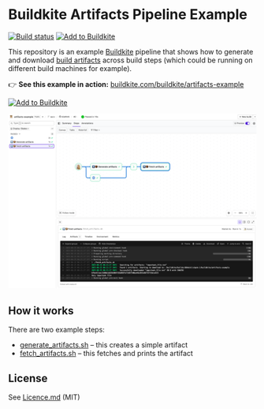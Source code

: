 # Buildkite Artifacts Pipeline Example

[![Build status](https://badge.buildkite.com/a947f64837044296a1ea4394819872e0544a4647a3400e6634.svg?branch=main)](https://buildkite.com/buildkite/artifacts-example)
[![Add to Buildkite](https://img.shields.io/badge/Add%20to%20Buildkite-14CC80)](https://buildkite.com/new)

This repository is an example [Buildkite](https://buildkite.com/) pipeline that shows how to generate and download [build artifacts](https://buildkite.com/docs/guides/artifacts) across build steps (which could be running on different build machines for example).

👉 **See this example in action:** [buildkite.com/buildkite/artifacts-example](https://buildkite.com/buildkite/artifacts-example/builds/latest)

[![Add to Buildkite](https://buildkite.com/button.svg)](https://buildkite.com/new)

<a href="https://buildkite.com/buildkite/artifacts-example/builds/latest">
  <img width="1491" alt="Screenshot of Buildkite artifacts example pipeline" src=".buildkite/screenshot.png" />
</a>

<!-- docs:start -->
## How it works

There are two example steps:

* [generate_artifacts.sh](generate_artifacts.sh) – this creates a simple artifact
* [fetch_artifacts.sh](fetch_artifacts.sh) – this fetches and prints the artifact
<!-- docs:end -->

## License

See [Licence.md](Licence.md) (MIT)